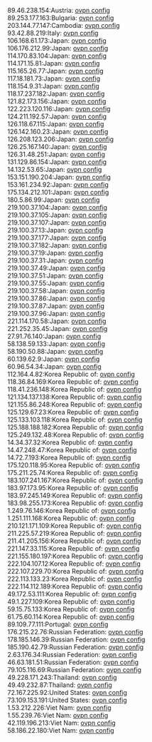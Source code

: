 89.46.238.154:Austria: [ovpn config](vpn/89_46_238_154.ovpn)  
89.253.177.163:Bulgaria: [ovpn config](vpn/89_253_177_163.ovpn)  
203.144.77.147:Cambodia: [ovpn config](vpn/203_144_77_147.ovpn)  
93.42.88.219:Italy: [ovpn config](vpn/93_42_88_219.ovpn)  
106.168.61.173:Japan: [ovpn config](vpn/106_168_61_173.ovpn)  
106.176.212.99:Japan: [ovpn config](vpn/106_176_212_99.ovpn)  
114.170.83.104:Japan: [ovpn config](vpn/114_170_83_104.ovpn)  
114.171.15.81:Japan: [ovpn config](vpn/114_171_15_81.ovpn)  
115.165.26.77:Japan: [ovpn config](vpn/115_165_26_77.ovpn)  
117.18.181.73:Japan: [ovpn config](vpn/117_18_181_73.ovpn)  
118.154.9.31:Japan: [ovpn config](vpn/118_154_9_31.ovpn)  
118.17.237.182:Japan: [ovpn config](vpn/118_17_237_182.ovpn)  
121.82.173.156:Japan: [ovpn config](vpn/121_82_173_156.ovpn)  
122.223.120.116:Japan: [ovpn config](vpn/122_223_120_116.ovpn)  
124.211.192.57:Japan: [ovpn config](vpn/124_211_192_57.ovpn)  
126.118.67.115:Japan: [ovpn config](vpn/126_118_67_115.ovpn)  
126.142.160.23:Japan: [ovpn config](vpn/126_142_160_23.ovpn)  
126.208.123.206:Japan: [ovpn config](vpn/126_208_123_206.ovpn)  
126.25.167.140:Japan: [ovpn config](vpn/126_25_167_140.ovpn)  
126.31.48.251:Japan: [ovpn config](vpn/126_31_48_251.ovpn)  
131.129.86.154:Japan: [ovpn config](vpn/131_129_86_154.ovpn)  
14.132.53.65:Japan: [ovpn config](vpn/14_132_53_65.ovpn)  
153.151.190.204:Japan: [ovpn config](vpn/153_151_190_204.ovpn)  
153.161.234.92:Japan: [ovpn config](vpn/153_161_234_92.ovpn)  
175.134.212.101:Japan: [ovpn config](vpn/175_134_212_101.ovpn)  
180.5.86.99:Japan: [ovpn config](vpn/180_5_86_99.ovpn)  
219.100.37.104:Japan: [ovpn config](vpn/219_100_37_104.ovpn)  
219.100.37.105:Japan: [ovpn config](vpn/219_100_37_105.ovpn)  
219.100.37.107:Japan: [ovpn config](vpn/219_100_37_107.ovpn)  
219.100.37.13:Japan: [ovpn config](vpn/219_100_37_13.ovpn)  
219.100.37.177:Japan: [ovpn config](vpn/219_100_37_177.ovpn)  
219.100.37.182:Japan: [ovpn config](vpn/219_100_37_182.ovpn)  
219.100.37.19:Japan: [ovpn config](vpn/219_100_37_19.ovpn)  
219.100.37.31:Japan: [ovpn config](vpn/219_100_37_31.ovpn)  
219.100.37.49:Japan: [ovpn config](vpn/219_100_37_49.ovpn)  
219.100.37.51:Japan: [ovpn config](vpn/219_100_37_51.ovpn)  
219.100.37.55:Japan: [ovpn config](vpn/219_100_37_55.ovpn)  
219.100.37.58:Japan: [ovpn config](vpn/219_100_37_58.ovpn)  
219.100.37.86:Japan: [ovpn config](vpn/219_100_37_86.ovpn)  
219.100.37.87:Japan: [ovpn config](vpn/219_100_37_87.ovpn)  
219.100.37.96:Japan: [ovpn config](vpn/219_100_37_96.ovpn)  
221.114.170.58:Japan: [ovpn config](vpn/221_114_170_58.ovpn)  
221.252.35.45:Japan: [ovpn config](vpn/221_252_35_45.ovpn)  
27.91.76.140:Japan: [ovpn config](vpn/27_91_76_140.ovpn)  
58.138.59.133:Japan: [ovpn config](vpn/58_138_59_133.ovpn)  
58.190.50.88:Japan: [ovpn config](vpn/58_190_50_88.ovpn)  
60.139.62.9:Japan: [ovpn config](vpn/60_139_62_9.ovpn)  
60.96.54.34:Japan: [ovpn config](vpn/60_96_54_34.ovpn)  
112.164.4.82:Korea Republic of: [ovpn config](vpn/112_164_4_82.ovpn)  
118.36.84.169:Korea Republic of: [ovpn config](vpn/118_36_84_169.ovpn)  
118.41.236.148:Korea Republic of: [ovpn config](vpn/118_41_236_148.ovpn)  
121.134.137.138:Korea Republic of: [ovpn config](vpn/121_134_137_138.ovpn)  
121.155.86.248:Korea Republic of: [ovpn config](vpn/121_155_86_248.ovpn)  
125.129.67.23:Korea Republic of: [ovpn config](vpn/125_129_67_23.ovpn)  
125.133.103.118:Korea Republic of: [ovpn config](vpn/125_133_103_118.ovpn)  
125.188.188.182:Korea Republic of: [ovpn config](vpn/125_188_188_182.ovpn)  
125.249.132.48:Korea Republic of: [ovpn config](vpn/125_249_132_48.ovpn)  
14.34.37.32:Korea Republic of: [ovpn config](vpn/14_34_37_32.ovpn)  
14.47.248.47:Korea Republic of: [ovpn config](vpn/14_47_248_47.ovpn)  
14.72.7.193:Korea Republic of: [ovpn config](vpn/14_72_7_193.ovpn)  
175.120.118.95:Korea Republic of: [ovpn config](vpn/175_120_118_95.ovpn)  
175.211.25.74:Korea Republic of: [ovpn config](vpn/175_211_25_74.ovpn)  
183.107.241.167:Korea Republic of: [ovpn config](vpn/183_107_241_167.ovpn)  
183.97.173.95:Korea Republic of: [ovpn config](vpn/183_97_173_95.ovpn)  
183.97.245.149:Korea Republic of: [ovpn config](vpn/183_97_245_149.ovpn)  
183.98.255.173:Korea Republic of: [ovpn config](vpn/183_98_255_173.ovpn)  
1.249.76.146:Korea Republic of: [ovpn config](vpn/1_249_76_146.ovpn)  
1.251.111.168:Korea Republic of: [ovpn config](vpn/1_251_111_168.ovpn)  
210.121.171.109:Korea Republic of: [ovpn config](vpn/210_121_171_109.ovpn)  
211.225.57.219:Korea Republic of: [ovpn config](vpn/211_225_57_219.ovpn)  
211.41.205.156:Korea Republic of: [ovpn config](vpn/211_41_205_156.ovpn)  
221.147.33.115:Korea Republic of: [ovpn config](vpn/221_147_33_115.ovpn)  
221.155.180.197:Korea Republic of: [ovpn config](vpn/221_155_180_197.ovpn)  
222.104.107.12:Korea Republic of: [ovpn config](vpn/222_104_107_12.ovpn)  
222.107.229.70:Korea Republic of: [ovpn config](vpn/222_107_229_70.ovpn)  
222.113.133.23:Korea Republic of: [ovpn config](vpn/222_113_133_23.ovpn)  
222.114.112.189:Korea Republic of: [ovpn config](vpn/222_114_112_189.ovpn)  
49.172.53.111:Korea Republic of: [ovpn config](vpn/49_172_53_111.ovpn)  
49.1.227.109:Korea Republic of: [ovpn config](vpn/49_1_227_109.ovpn)  
59.15.75.133:Korea Republic of: [ovpn config](vpn/59_15_75_133.ovpn)  
61.75.60.114:Korea Republic of: [ovpn config](vpn/61_75_60_114.ovpn)  
89.109.77.111:Portugal: [ovpn config](vpn/89_109_77_111.ovpn)  
176.215.22.76:Russian Federation: [ovpn config](vpn/176_215_22_76.ovpn)  
178.185.146.39:Russian Federation: [ovpn config](vpn/178_185_146_39.ovpn)  
185.190.42.79:Russian Federation: [ovpn config](vpn/185_190_42_79.ovpn)  
2.63.176.34:Russian Federation: [ovpn config](vpn/2_63_176_34.ovpn)  
46.63.181.51:Russian Federation: [ovpn config](vpn/46_63_181_51.ovpn)  
79.105.116.69:Russian Federation: [ovpn config](vpn/79_105_116_69.ovpn)  
49.228.171.243:Thailand: [ovpn config](vpn/49_228_171_243.ovpn)  
49.49.232.87:Thailand: [ovpn config](vpn/49_49_232_87.ovpn)  
72.167.225.92:United States: [ovpn config](vpn/72_167_225_92.ovpn)  
73.109.153.191:United States: [ovpn config](vpn/73_109_153_191.ovpn)  
1.53.212.226:Viet Nam: [ovpn config](vpn/1_53_212_226.ovpn)  
1.55.239.76:Viet Nam: [ovpn config](vpn/1_55_239_76.ovpn)  
42.119.196.213:Viet Nam: [ovpn config](vpn/42_119_196_213.ovpn)  
58.186.22.180:Viet Nam: [ovpn config](vpn/58_186_22_180.ovpn)  
